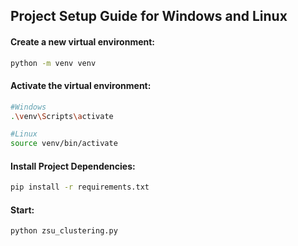 ## Project Setup Guide for Windows and Linux

#### Create a new virtual environment:
```bash
python -m venv venv
```

#### Activate the virtual environment:
```bash
#Windows
.\venv\Scripts\activate

#Linux
source venv/bin/activate
```

#### Install Project Dependencies:
```bash
pip install -r requirements.txt
```

#### Start:
```bash
python zsu_clustering.py
```

